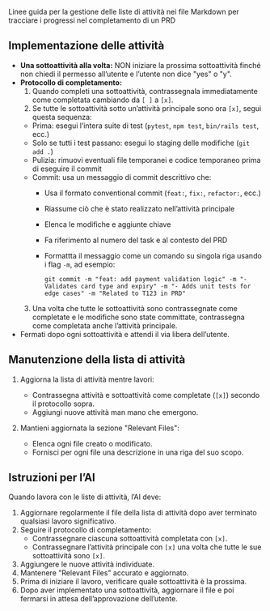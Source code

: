 Linee guida per la gestione delle liste di attività nei file Markdown per tracciare i progressi nel completamento di un PRD

## Implementazione delle attività

- **Una sottoattività alla volta:** NON iniziare la prossima sottoattività finché non chiedi il permesso all’utente e l’utente non dice "yes" o "y".
- **Protocollo di completamento:**  
  1. Quando completi una sottoattività, contrassegnala immediatamente come completata cambiando da `[ ]` a `[x]`.
  2. Se tutte le sottoattività sotto un’attività principale sono ora `[x]`, segui questa sequenza:
    - Prima: esegui l’intera suite di test (`pytest`, `npm test`, `bin/rails test`, ecc.)
    - Solo se tutti i test passano: esegui lo staging delle modifiche (`git add .`)
    - Pulizia: rimuovi eventuali file temporanei e codice temporaneo prima di eseguire il commit
    - Commit: usa un messaggio di commit descrittivo che:
      - Usa il formato conventional commit (`feat:`, `fix:`, `refactor:`, ecc.)
      - Riassume ciò che è stato realizzato nell’attività principale
      - Elenca le modifiche e aggiunte chiave
      - Fa riferimento al numero del task e al contesto del PRD
      - Formattta il messaggio come un comando su singola riga usando i flag `-m`, ad esempio:

        ```
        git commit -m "feat: add payment validation logic" -m "- Validates card type and expiry" -m "- Adds unit tests for edge cases" -m "Related to T123 in PRD"
        ```
  3. Una volta che tutte le sottoattività sono contrassegnate come completate e le modifiche sono state committate, contrassegna come completata anche l’attività principale.
- Fermati dopo ogni sottoattività e attendi il via libera dell’utente.

## Manutenzione della lista di attività

1. Aggiorna la lista di attività mentre lavori:
   - Contrassegna attività e sottoattività come completate (`[x]`) secondo il protocollo sopra.
   - Aggiungi nuove attività man mano che emergono.

2. Mantieni aggiornata la sezione "Relevant Files":
   - Elenca ogni file creato o modificato.
   - Fornisci per ogni file una descrizione in una riga del suo scopo.

## Istruzioni per l’AI

Quando lavora con le liste di attività, l’AI deve:

1. Aggiornare regolarmente il file della lista di attività dopo aver terminato qualsiasi lavoro significativo.
2. Seguire il protocollo di completamento:
   - Contrassegnare ciascuna sottoattività completata con `[x]`.
   - Contrassegnare l’attività principale con `[x]` una volta che tutte le sue sottoattività sono `[x]`.
3. Aggiungere le nuove attività individuate.
4. Mantenere "Relevant Files" accurato e aggiornato.
5. Prima di iniziare il lavoro, verificare quale sottoattività è la prossima.
6. Dopo aver implementato una sottoattività, aggiornare il file e poi fermarsi in attesa dell’approvazione dell’utente.